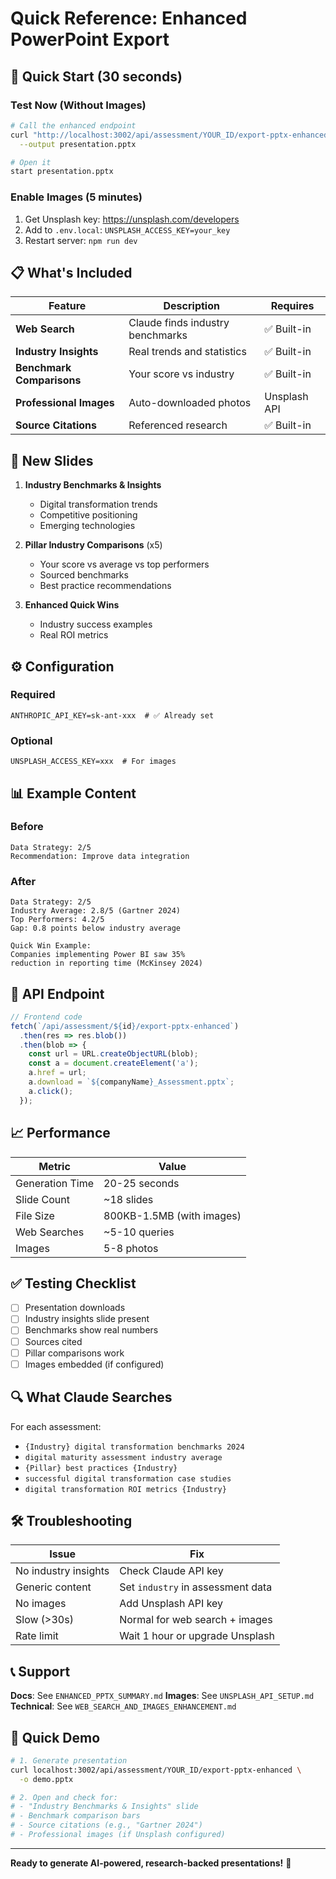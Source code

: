 # Quick Reference: Enhanced PowerPoint Export

## 🚀 Quick Start (30 seconds)

### Test Now (Without Images)
```bash
# Call the enhanced endpoint
curl "http://localhost:3002/api/assessment/YOUR_ID/export-pptx-enhanced" \
  --output presentation.pptx

# Open it
start presentation.pptx
```

### Enable Images (5 minutes)
1. Get Unsplash key: https://unsplash.com/developers
2. Add to `.env.local`: `UNSPLASH_ACCESS_KEY=your_key`
3. Restart server: `npm run dev`

## 📋 What's Included

| Feature | Description | Requires |
|---------|-------------|----------|
| **Web Search** | Claude finds industry benchmarks | ✅ Built-in |
| **Industry Insights** | Real trends and statistics | ✅ Built-in |
| **Benchmark Comparisons** | Your score vs industry | ✅ Built-in |
| **Professional Images** | Auto-downloaded photos | Unsplash API |
| **Source Citations** | Referenced research | ✅ Built-in |

## 🎨 New Slides

1. **Industry Benchmarks & Insights**
   - Digital transformation trends
   - Competitive positioning
   - Emerging technologies

2. **Pillar Industry Comparisons** (x5)
   - Your score vs average vs top performers
   - Sourced benchmarks
   - Best practice recommendations

3. **Enhanced Quick Wins**
   - Industry success examples
   - Real ROI metrics

## ⚙️ Configuration

### Required
```env
ANTHROPIC_API_KEY=sk-ant-xxx  # ✅ Already set
```

### Optional
```env
UNSPLASH_ACCESS_KEY=xxx  # For images
```

## 📊 Example Content

### Before
```
Data Strategy: 2/5
Recommendation: Improve data integration
```

### After
```
Data Strategy: 2/5
Industry Average: 2.8/5 (Gartner 2024)
Top Performers: 4.2/5
Gap: 0.8 points below industry average

Quick Win Example:
Companies implementing Power BI saw 35%
reduction in reporting time (McKinsey 2024)
```

## 🎯 API Endpoint

```typescript
// Frontend code
fetch(`/api/assessment/${id}/export-pptx-enhanced`)
  .then(res => res.blob())
  .then(blob => {
    const url = URL.createObjectURL(blob);
    const a = document.createElement('a');
    a.href = url;
    a.download = `${companyName}_Assessment.pptx`;
    a.click();
  });
```

## 📈 Performance

| Metric | Value |
|--------|-------|
| Generation Time | 20-25 seconds |
| Slide Count | ~18 slides |
| File Size | 800KB-1.5MB (with images) |
| Web Searches | ~5-10 queries |
| Images | 5-8 photos |

## ✅ Testing Checklist

- [ ] Presentation downloads
- [ ] Industry insights slide present
- [ ] Benchmarks show real numbers
- [ ] Sources cited
- [ ] Pillar comparisons work
- [ ] Images embedded (if configured)

## 🔍 What Claude Searches

For each assessment:
- `{Industry} digital transformation benchmarks 2024`
- `digital maturity assessment industry average`
- `{Pillar} best practices {Industry}`
- `successful digital transformation case studies`
- `digital transformation ROI metrics {Industry}`

## 🛠️ Troubleshooting

| Issue | Fix |
|-------|-----|
| No industry insights | Check Claude API key |
| Generic content | Set `industry` in assessment data |
| No images | Add Unsplash API key |
| Slow (>30s) | Normal for web search + images |
| Rate limit | Wait 1 hour or upgrade Unsplash |

## 📞 Support

**Docs**: See `ENHANCED_PPTX_SUMMARY.md`
**Images**: See `UNSPLASH_API_SETUP.md`
**Technical**: See `WEB_SEARCH_AND_IMAGES_ENHANCEMENT.md`

## 🎉 Quick Demo

```bash
# 1. Generate presentation
curl localhost:3002/api/assessment/YOUR_ID/export-pptx-enhanced \
  -o demo.pptx

# 2. Open and check for:
# - "Industry Benchmarks & Insights" slide
# - Benchmark comparison bars
# - Source citations (e.g., "Gartner 2024")
# - Professional images (if Unsplash configured)
```

---

**Ready to generate AI-powered, research-backed presentations!** 🚀
